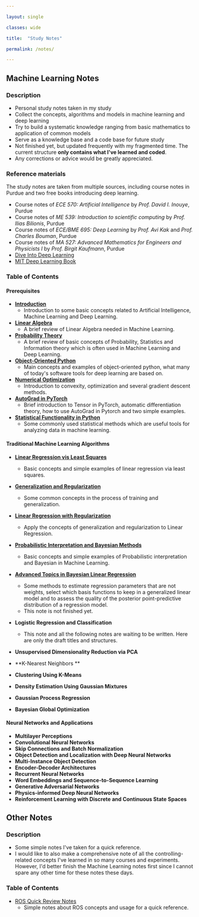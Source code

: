 ```yaml
---

layout: single 

classes: wide

title:  "Study Notes" 

permalink: /notes/

---
```


## Machine Learning Notes

### Description

- Personal study notes taken in my study
- Collect the concepts, algorithms and models in machine learning and deep learning
- Try to build a systematic knowledge ranging from basic mathematics to application of common models
- Serve as a knowledge base and a code base for future study
- Not finished yet, but updated frequently with my fragmented time. The current structure **only contains what I've learned and coded**.
- Any corrections or advice would be greatly appreciated.

### Reference materials

The study notes are taken from multiple sources, including course notes in Purdue and two free books introducing deep learning.

- Course notes of *ECE 570: Artificial Intelligence* by *Prof. David I. Inouye*, Purdue
- Course notes of *ME 539: Introduction to scientific computing* by *Prof. Ilias Bilionis*, Purdue
- Course notes of *ECE/BME 695: Deep Learning* by *Prof. Avi Kak* and *Prof. Charles Bouman*, Purdue
- Course notes of *MA 527: Advanced Mathematics for Engineers and Physicists I* by *Prof. Birgit Kaufmann*, Purdue
- [Dive Into Deep Learning](https://d2l.ai/chapter_preface/index.html)
- [MIT Deep Learning Book](https://www.deeplearningbook.org/)

### Table of Contents

#### Prerequisites

- **[Introduction](https://knoero.github.io/files/0_Prerequisites/00%20Introduction.pdf)**
  - Introduction to some basic concepts related to Artificial Intelligence, Machine Learning and Deep Learning. 
- **[Linear Algebra](https://knoero.github.io/files/0_Prerequisites/01%20Linear%20Algebra.pdf)**
  - A brief review of Linear Algebra needed in Machine Learning.
- **[Probability Theory](https://knoero.github.io/files/0_Prerequisites/02%20Probability%20Theory.pdf)**
  - A brief review of basic concepts of Probability, Statistics and Information theory which is often used in Machine Learning and Deep Learning.
- **[Object-Oriented Python](https://knoero.github.io/files/0_Prerequisites/03%20Object-Oriented%20Python.pdf)**
  - Main concepts and examples of object-oriented python, what many of today's software tools for deep learning are based on.
- **[Numerical Optimization](https://knoero.github.io/files/0_Prerequisites/04%20Numerical%20Optimization.pdf)**
  - Introduction to convexity, optimization and several gradient descent methods.
- **[AutoGrad in PyTorch](https://knoero.github.io/files/0_Prerequisites/04%20Numerical%20Optimization.pdf)**
  - Brief introduction to Tensor in PyTorch, automatic differentiation theory, how to use AutoGrad in Pytorch and two simple examples.
- **[Statistical Functionality in Python](https://knoero.github.io/files/0_Prerequisites/06%20Statistical%20Functionality%20in%20Python.pdf)**
  - Some commonly used statistical methods which are useful tools for analyzing data in machine learning.

#### Traditional Machine Learning Algorithms

- **[Linear Regression vis Least Squares](https://knoero.github.io/files/1_Basics/00%20Linear%20Regression%20via%20Least%20Squares.pdf)**
  - Basic concepts and simple examples of linear regression via least squares.
- **[Generalization and Regularization](https://knoero.github.io/files/1_Basics/01%20Generalization%20and%20Regularization.pdf)**
  - Some common concepts in the process of training and generalization.
- **[Linear Regression with Regularization](https://knoero.github.io/files/1_Basics/02%20Linear%20Regression%20with%20Regularization.pdf)**
  - Apply the concepts of generalization and regularization to Linear Regression.

- **[Probabilistic Interpretation and Bayesian Methods](https://knoero.github.io/files/1_Basics/03%20Probabilistic%20Interpretation%20and%20Bayesian%20Methods.pdf)**
  - Basic concepts and simple examples of Probabilistic interpretation and Bayesian in Machine Learning.
- **[Advanced Topics in Bayesian Linear Regression](https://knoero.github.io/files/1_Basics/04%20Advanced%20Topics%20in%20Bayesian%20Linear%20Regression.pdf)**
  - Some methods to estimate regression parameters that are not weights, select which basis functions to keep in a generalized linear model and to assess the quality of the posterior point-predictive distribution of a regression model.
  - This note is not finished yet.
- **Logistic Regression and Classification** 
  - This note and all the following notes are waiting to be written. Here are only the draft titles and structures.

- **Unsupervised Dimensionality Reduction via PCA**
- **K-Nearest Neighbors **
- **Clustering Using K-Means**
- **Density Estimation Using Gaussian Mixtures**
- **Gaussian Process Regression**
- **Bayesian Global Optimization**

#### Neural Networks and Applications

- **Multilayer Perceptions**
- **Convolutional Neural Networks**
- **Skip Connections and Batch Normalization**
- **Object Detection and Localization with Deep Neural Networks**
- **Multi-Instance Object Detection**
- **Encoder-Decoder Architectures**
- **Recurrent Neural Networks**
- **Word Embeddings and Sequence-to-Sequence Learning**
- **Generative Adversarial Networks**
- **Physics-informed Deep Neural Networks**
- **Reinforcement Learning with Discrete and Continuous State Spaces**

## Other Notes

### Description

- Some simple notes I've taken for a quick reference. 
- I would like to also make a comprehensive note of all the controlling-related concepts I've learned in so many courses and experiments. However, I'd better finish the Machine Learning notes first since I cannot spare any other time for these notes these days.

### Table of Contents

- [ROS Quick Review Notes](https://knoero.github.io/files/Others/00%20ROS%20Quick%20Review%20Notes.pdf)
  - Simple notes about ROS concepts and usage for a quick reference.

